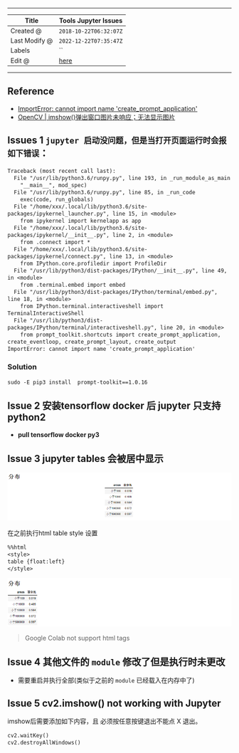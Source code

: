 -----

| Title         | Tools Jupyter Issues                                 |
| ------------- | ---------------------------------------------------- |
| Created @     | `2018-10-22T06:32:07Z`                               |
| Last Modify @ | `2022-12-22T07:35:47Z`                               |
| Labels        | \`\`                                                 |
| Edit @        | [here](https://github.com/junxnone/xwiki/issues/162) |

-----

## Reference

  - [ImportError: cannot import name
    'create\_prompt\_application'](https://blog.csdn.net/qq_33716688/article/details/84630679)
  - [OpenCV |
    imshow()弹出窗口图片未响应；无法显示图片](https://blog.csdn.net/yefcion/article/details/79435591)

## **Issues 1 `jupyter 启动没问题，但是当打开页面运行时会报如下错误`：**

``` 
Traceback (most recent call last):
  File "/usr/lib/python3.6/runpy.py", line 193, in _run_module_as_main
    "__main__", mod_spec)
  File "/usr/lib/python3.6/runpy.py", line 85, in _run_code
    exec(code, run_globals)
  File "/home/xxx/.local/lib/python3.6/site-packages/ipykernel_launcher.py", line 15, in <module>
    from ipykernel import kernelapp as app
  File "/home/xxx/.local/lib/python3.6/site-packages/ipykernel/__init__.py", line 2, in <module>
    from .connect import *
  File "/home/xxx/.local/lib/python3.6/site-packages/ipykernel/connect.py", line 13, in <module>
    from IPython.core.profiledir import ProfileDir
  File "/usr/lib/python3/dist-packages/IPython/__init__.py", line 49, in <module>
    from .terminal.embed import embed
  File "/usr/lib/python3/dist-packages/IPython/terminal/embed.py", line 18, in <module>
    from IPython.terminal.interactiveshell import TerminalInteractiveShell
  File "/usr/lib/python3/dist-packages/IPython/terminal/interactiveshell.py", line 20, in <module>
    from prompt_toolkit.shortcuts import create_prompt_application, create_eventloop, create_prompt_layout, create_output
ImportError: cannot import name 'create_prompt_application'

```

### Solution

    sudo -E pip3 install  prompt-toolkit==1.0.16

## **Issue 2 安装tensorflow docker 后 jupyter 只支持python2**

  - **pull tensorflow docker py3**

## **Issue 3 jupyter tables 会被居中显示**

![image](media/4f97296cb562438fe467cd997a4b0a349784a9b9.png)

在之前执行html table style 设置

    %%html
    <style>
    table {float:left}
    </style>

![image](media/949655d96181bc1e18cefbfb6f01470aa9e6d50b.png)

> Google Colab not support html tags

## **Issue 4 其他文件的 `module` 修改了但是执行时未更改**

  - 需要重启并执行全部(类似于之前的 `module` 已经载入在内存中了)

## **Issue 5 cv2.imshow() not working with Jupyter**

imshow后需要添加如下内容，且 必须按任意按键退出不能点 X 退出。

    cv2.waitKey()
    cv2.destroyAllWindows()

